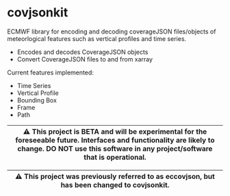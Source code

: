 # covjsonkit

ECMWF library for encoding and decoding coverageJSON files/objects of meteorlogical features such as vertical profiles and time series.

* Encodes and decodes CoverageJSON objects
* Convert CoverageJSON files to and from xarray

Current features implemented:

* Time Series
* Vertical Profile
* Bounding Box
* Frame
* Path


| :warning: This project is BETA and will be experimental for the foreseeable future. Interfaces and functionality are likely to change. DO NOT use this software in any project/software that is operational. |
| ------------------------------------------------------------------------------------------------------------------------------------------------------------------------------------------------------------ |


| :warning: This project was previously referred to as eccovjson, but has been changed to covjsonkit. |
| --------------------------------------------------------------------------------------------------- |
